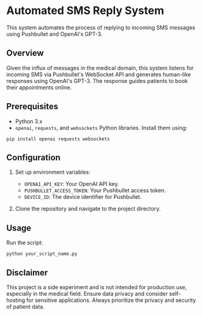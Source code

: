 # Automated SMS Reply System

This system automates the process of replying to incoming SMS messages using Pushbullet and OpenAI's GPT-3.

## Overview

Given the influx of messages in the medical domain, this system listens for incoming SMS via Pushbullet's WebSocket API and generates human-like responses using OpenAI's GPT-3. The response guides patients to book their appointments online.

## Prerequisites

- Python 3.x
- `openai`, `requests`, and `websockets` Python libraries. Install them using:

```
pip install openai requests websockets
```

## Configuration

1. Set up environment variables:
   - `OPENAI_API_KEY`: Your OpenAI API key.
   - `PUSHBULLET_ACCESS_TOKEN`: Your Pushbullet access token.
   - `DEVICE_ID`: The device identifier for Pushbullet.

2. Clone the repository and navigate to the project directory.

## Usage

Run the script:

```
python your_script_name.py
```

## Disclaimer

This project is a side experiment and is not intended for production use, especially in the medical field. Ensure data privacy and consider self-hosting for sensitive applications. Always prioritize the privacy and security of patient data.
